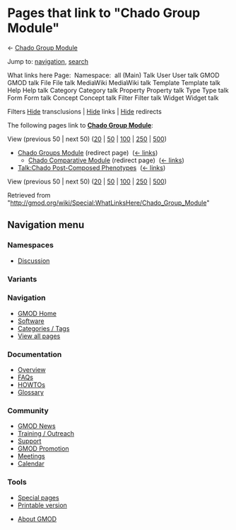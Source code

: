 <div id="mw-page-base" class="noprint">

</div>

<div id="mw-head-base" class="noprint">

</div>

<div id="content" class="mw-body" role="main">

<span id="top"></span>

<div id="mw-js-message" style="display:none;">

</div>



# <span dir="auto">Pages that link to "Chado Group Module"</span>

<div id="bodyContent">

<div id="contentSub">

← [Chado Group Module](/wiki/Chado_Group_Module "Chado Group Module")

</div>

<div id="jump-to-nav" class="mw-jump">

Jump to: [navigation](#mw-navigation), [search](#p-search)

</div>

<div id="mw-content-text">

What links here Page:  Namespace:  all (Main) Talk User User talk GMOD
GMOD talk File File talk MediaWiki MediaWiki talk Template Template talk
Help Help talk Category Category talk Property Property talk Type Type
talk Form Form talk Concept Concept talk Filter Filter talk Widget
Widget talk

Filters
[Hide](/mediawiki/index.php?title=Special:WhatLinksHere/Chado_Group_Module&hidetrans=1 "Special:WhatLinksHere/Chado Group Module")
transclusions \|
[Hide](/mediawiki/index.php?title=Special:WhatLinksHere/Chado_Group_Module&hidelinks=1 "Special:WhatLinksHere/Chado Group Module")
links \|
[Hide](/mediawiki/index.php?title=Special:WhatLinksHere/Chado_Group_Module&hideredirs=1 "Special:WhatLinksHere/Chado Group Module")
redirects

The following pages link to **[Chado Group
Module](/wiki/Chado_Group_Module "Chado Group Module")**:

View (previous 50 \| next 50)
([20](/mediawiki/index.php?title=Special:WhatLinksHere/Chado_Group_Module&limit=20 "Special:WhatLinksHere/Chado Group Module")
\|
[50](/mediawiki/index.php?title=Special:WhatLinksHere/Chado_Group_Module&limit=50 "Special:WhatLinksHere/Chado Group Module")
\|
[100](/mediawiki/index.php?title=Special:WhatLinksHere/Chado_Group_Module&limit=100 "Special:WhatLinksHere/Chado Group Module")
\|
[250](/mediawiki/index.php?title=Special:WhatLinksHere/Chado_Group_Module&limit=250 "Special:WhatLinksHere/Chado Group Module")
\|
[500](/mediawiki/index.php?title=Special:WhatLinksHere/Chado_Group_Module&limit=500 "Special:WhatLinksHere/Chado Group Module"))

- [Chado Groups
  Module](/mediawiki/index.php?title=Chado_Groups_Module&redirect=no "Chado Groups Module")
  (redirect page) ‎ <span class="mw-whatlinkshere-tools">([←
  links](/mediawiki/index.php?title=Special:WhatLinksHere&target=Chado+Groups+Module "Special:WhatLinksHere"))</span>
  - [Chado Comparative
    Module](/mediawiki/index.php?title=Chado_Comparative_Module&redirect=no "Chado Comparative Module")
    (redirect page) ‎ <span class="mw-whatlinkshere-tools">([←
    links](/mediawiki/index.php?title=Special:WhatLinksHere&target=Chado+Comparative+Module "Special:WhatLinksHere"))</span>
- [Talk:Chado Post-Composed
  Phenotypes](/wiki/Talk:Chado_Post-Composed_Phenotypes "Talk:Chado Post-Composed Phenotypes")
  ‎ <span class="mw-whatlinkshere-tools">([←
  links](/mediawiki/index.php?title=Special:WhatLinksHere&target=Talk%3AChado+Post-Composed+Phenotypes "Special:WhatLinksHere"))</span>

View (previous 50 \| next 50)
([20](/mediawiki/index.php?title=Special:WhatLinksHere/Chado_Group_Module&limit=20 "Special:WhatLinksHere/Chado Group Module")
\|
[50](/mediawiki/index.php?title=Special:WhatLinksHere/Chado_Group_Module&limit=50 "Special:WhatLinksHere/Chado Group Module")
\|
[100](/mediawiki/index.php?title=Special:WhatLinksHere/Chado_Group_Module&limit=100 "Special:WhatLinksHere/Chado Group Module")
\|
[250](/mediawiki/index.php?title=Special:WhatLinksHere/Chado_Group_Module&limit=250 "Special:WhatLinksHere/Chado Group Module")
\|
[500](/mediawiki/index.php?title=Special:WhatLinksHere/Chado_Group_Module&limit=500 "Special:WhatLinksHere/Chado Group Module"))

</div>

<div class="printfooter">

Retrieved from
"<http://gmod.org/wiki/Special:WhatLinksHere/Chado_Group_Module>"

</div>

<div id="catlinks" class="catlinks catlinks-allhidden">

</div>

<div class="visualClear">

</div>

</div>

</div>

<div id="mw-navigation">

## Navigation menu

<div id="mw-head">



<div id="left-navigation">

<div id="p-namespaces" class="vectorTabs" role="navigation"
aria-labelledby="p-namespaces-label">

### Namespaces


- <span id="ca-talk"><a
  href="/mediawiki/index.php?title=Talk:Chado_Group_Module&amp;action=edit&amp;redlink=1"
  accesskey="t"
  title="Discussion about the content page [t]">Discussion</a></span>

</div>

<div id="p-variants" class="vectorMenu emptyPortlet" role="navigation"
aria-labelledby="p-variants-label">

### 

### Variants[](#)

<div class="menu">

</div>

</div>

</div>





</div>

</div>

</div>

<div id="mw-panel">

<div id="p-logo" role="banner">

<a href="/wiki/Main_Page"
style="background-image: url(http://gmod.org/images/GMOD-cogs.png);"
title="Visit the main page"></a>

</div>

<div id="p-Navigation" class="portal" role="navigation"
aria-labelledby="p-Navigation-label">

### Navigation

<div class="body">

- <span id="n-GMOD-Home">[GMOD Home](/wiki/Main_Page)</span>
- <span id="n-Software">[Software](/wiki/GMOD_Components)</span>
- <span id="n-Categories-.2F-Tags">[Categories /
  Tags](/wiki/Categories)</span>
- <span id="n-View-all-pages">[View all
  pages](/wiki/Special:AllPages)</span>

</div>

</div>

<div id="p-Documentation" class="portal" role="navigation"
aria-labelledby="p-Documentation-label">

### Documentation

<div class="body">

- <span id="n-Overview">[Overview](/wiki/Overview)</span>
- <span id="n-FAQs">[FAQs](/wiki/Category:FAQ)</span>
- <span id="n-HOWTOs">[HOWTOs](/wiki/Category:HOWTO)</span>
- <span id="n-Glossary">[Glossary](/wiki/Glossary)</span>

</div>

</div>

<div id="p-Community" class="portal" role="navigation"
aria-labelledby="p-Community-label">

### Community

<div class="body">

- <span id="n-GMOD-News">[GMOD News](/wiki/GMOD_News)</span>
- <span id="n-Training-.2F-Outreach">[Training /
  Outreach](/wiki/Training_and_Outreach)</span>
- <span id="n-Support">[Support](/wiki/Support)</span>
- <span id="n-GMOD-Promotion">[GMOD
  Promotion](/wiki/GMOD_Promotion)</span>
- <span id="n-Meetings">[Meetings](/wiki/Meetings)</span>
- <span id="n-Calendar">[Calendar](/wiki/Calendar)</span>

</div>

</div>

<div id="p-tb" class="portal" role="navigation"
aria-labelledby="p-tb-label">

### Tools

<div class="body">

- <span id="t-specialpages"><a href="/wiki/Special:SpecialPages" accesskey="q"
  title="A list of all special pages [q]">Special pages</a></span>
- <span id="t-print"><a
  href="/mediawiki/index.php?title=Special:WhatLinksHere/Chado_Group_Module&amp;printable=yes"
  rel="alternate" accesskey="p"
  title="Printable version of this page [p]">Printable version</a></span>

</div>

</div>

</div>

</div>

<div id="footer" role="contentinfo">

- <span id="footer-places-about">[About
  GMOD](/wiki/GMOD:About "GMOD:About")</span>

<!-- -->






</div>
